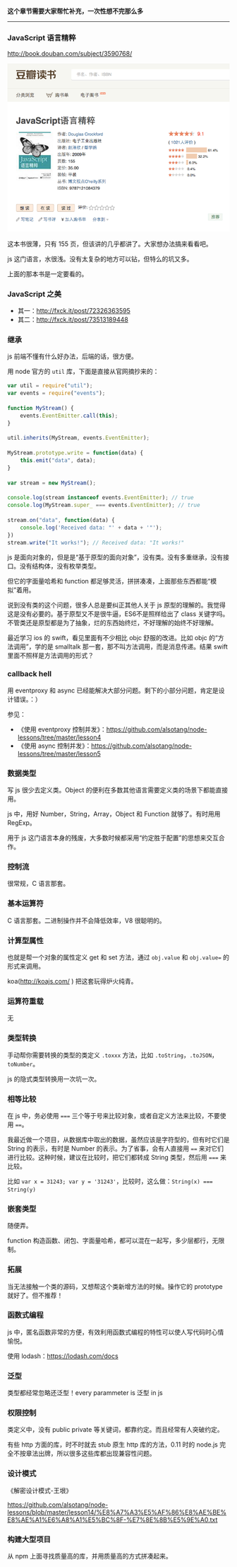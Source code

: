 **这个章节需要大家帮忙补充，一次性想不完那么多**

----

### JavaScript 语言精粹

http://book.douban.com/subject/3590768/

![](https://github.com/alsotang/node-lessons/blob/master/lesson14/1.png)

这本书很薄，只有 155 页，但该讲的几乎都讲了。大家想办法搞来看看吧。

js 这门语言，水很浅。没有太复杂的地方可以钻，但特么的坑又多。

上面的那本书是一定要看的。

### JavaScript 之美

* 其一：http://fxck.it/post/72326363595
* 其二：http://fxck.it/post/73513189448

### 继承

js 前端不懂有什么好办法，后端的话，很方便。

用 node 官方的 `util` 库，下面是直接从官网摘抄来的：

```js
var util = require("util");
var events = require("events");

function MyStream() {
    events.EventEmitter.call(this);
}

util.inherits(MyStream, events.EventEmitter);

MyStream.prototype.write = function(data) {
    this.emit("data", data);
}

var stream = new MyStream();

console.log(stream instanceof events.EventEmitter); // true
console.log(MyStream.super_ === events.EventEmitter); // true

stream.on("data", function(data) {
    console.log('Received data: "' + data + '"');
})
stream.write("It works!"); // Received data: "It works!"
```

js 是面向对象的，但是是“基于原型的面向对象”，没有类。没有多重继承，没有接口。没有结构体，没有枚举类型。

但它的字面量哈希和 function 都足够灵活，拼拼凑凑，上面那些东西都能“模拟”着用。

说到没有类的这个问题，很多人总是要纠正其他人关于 js 原型的理解的。我觉得这是没有必要的。基于原型又不是很牛逼，ES6不是照样给出了 class 关键字吗。不管类还是原型都是为了抽象，烂的东西始终烂，不好理解的始终不好理解。

最近学习 ios 的 swift，看见里面有不少相比 objc 舒服的改进。比如 objc 的“方法调用”，学的是 smalltalk 那一套，那不叫方法调用，而是消息传递。结果 swift 里面不照样是方法调用的形式？

### callback hell

用 eventproxy 和 async 已经能解决大部分问题。剩下的小部分问题，肯定是设计错误。：）

参见：

* 《使用 eventproxy 控制并发》：https://github.com/alsotang/node-lessons/tree/master/lesson4
* 《使用 async 控制并发》：https://github.com/alsotang/node-lessons/tree/master/lesson5

### 数据类型

写 js 很少去定义类。Object 的便利在多数其他语言需要定义类的场景下都能直接用。

js 中，用好 Number，String，Array，Object 和 Function 就够了。有时用用 RegExp。

用于 js 这门语言本身的残废，大多数时候都采用“约定胜于配置”的思想来交互合作。

### 控制流

很常规，C 语言那套。

### 基本运算符

C 语言那套。二进制操作并不会降低效率，V8 很聪明的。

### 计算型属性

也就是帮一个对象的属性定义 get 和 set 方法，通过 `obj.value` 和 `obj.value=` 的形式来调用。

koa(http://koajs.com/ ) 把这套玩得炉火纯青。

### 运算符重载

无

### 类型转换

手动帮你需要转换的类型的类定义 `.toxxx` 方法，比如 `.toString`，`.toJSON`，`toNumber`。

js 的隐式类型转换用一次坑一次。

### 相等比较

在 js 中，务必使用 `===` 三个等于号来比较对象，或者自定义方法来比较，不要使用 `==`。

我最近做一个项目，从数据库中取出的数据，虽然应该是字符型的，但有时它们是 String 的表示，有时是 Number 的表示。为了省事，会有人直接用 `==` 来对它们进行比较。这种时候，建议在比较时，把它们都转成 String 类型，然后用 `===` 来比较。

比如 `var x = 31243; var y = '31243'`，比较时，这么做：`String(x) === String(y)`

### 嵌套类型

随便弄。

function 构造函数、闭包、字面量哈希，都可以混在一起写，多少层都行，无限制。

### 拓展

当无法接触一个类的源码，又想帮这个类新增方法的时候。操作它的 prototype 就好了。但不推荐！

### 函数式编程

js 中，匿名函数非常的方便，有效利用函数式编程的特性可以使人写代码时心情愉悦。

使用 lodash：https://lodash.com/docs

### 泛型

类型都经常忽略还泛型！every parammeter is 泛型 in js

### 权限控制

类定义中，没有 public private 等关键词，都靠约定。而且经常有人突破约定。

有些 http 方面的库，时不时就去 stub 原生 http 库的方法，0.11 时的 node.js 完全不按章法出牌，所以很多这些库都出现兼容性问题。

### 设计模式

《解密设计模式-王垠》

https://github.com/alsotang/node-lessons/blob/master/lesson14/%E8%A7%A3%E5%AF%86%E8%AE%BE%E8%AE%A1%E6%A8%A1%E5%BC%8F-%E7%8E%8B%E5%9E%A0.txt

### 构建大型项目

从 npm 上面寻找质量高的库，并用质量高的方式拼凑起来。
